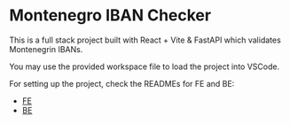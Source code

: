 # Montenegro IBAN Checker

This is a full stack project built with React + Vite & FastAPI which validates Montenegrin IBANs.

You may use the provided workspace file to load the project into VSCode.

For setting up the project, check the READMEs for FE and BE:
* [FE](./iban-checker-ui/README.md)
* [BE](./iban-checker-api/README.md)